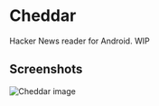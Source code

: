 # Cheddar
Hacker News reader for Android. WIP

## Screenshots

![Cheddar image](http://i.imgur.com/XC1HezA.png)
